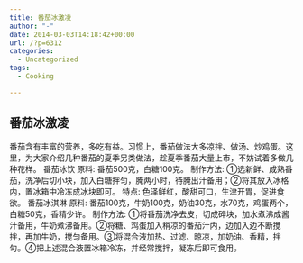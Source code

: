 ```yaml
---
title: 番茄冰激凌
author: "-"
date: 2014-03-03T14:18:42+00:00
url: /?p=6312
categories:
  - Uncategorized
tags:
  - Cooking

---
```

## 番茄冰激凌
番茄含有丰富的营养，多吃有益。习惯上，番茄做法大多凉拌、做汤、炒鸡蛋。这里，为大家介绍几种番茄的夏季另类做法，趁夏季番茄大量上市，不妨试着多做几种花样。 <wbr /> 番茄冰饮 <wbr /> 原料: 番茄500克，白糖100克。 <wbr /> 制作方法: ①选新鲜、成熟番茄，洗净后切小块，加入白糖拌匀，腌两小时，待腌出汁备用；②将其放入冰格内，置冰箱中冷冻成冰块即可。 <wbr /> 特点: 色泽鲜红，酸甜可口，生津开胃，促进食欲。 <wbr /> 番茄冰淇淋 <wbr /> 原料: 番茄100克，牛奶100克，奶油30克，水70克，鸡蛋两个，白糖50克，香精少许。 <wbr /> 制作方法: ①将番茄洗净去皮，切成碎块，加水煮沸成酱汁备用，牛奶煮沸备用。②将糖、鸡蛋加入稍凉的番茄汁内，边加入边不断搅拌，再加牛奶，搅匀备用。③将混合液加热、过滤、晾凉，加奶油、香精，拌匀。④把上述混合液置冰箱冷冻，并经常搅拌，凝冻后即可食用。